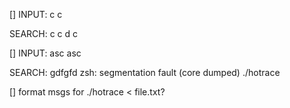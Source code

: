 [] INPUT:
c
c

SEARCH:
c
c
d
c

[] INPUT:
asc
asc

SEARCH:
gdfgfd
zsh: segmentation fault (core dumped)  ./hotrace

[] format msgs for ./hotrace < file.txt?